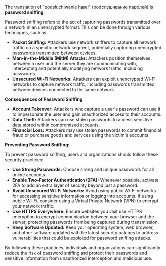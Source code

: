 The translation of "podsłuchiwanie haseł" (podслушивание паролей) is **password sniffing**.

Password sniffing refers to the act of capturing passwords transmitted over a network in an unencrypted format. This can be done through various techniques, such as:

* **Packet Sniffing:** Attackers use network sniffers to capture all network traffic on a specific network segment, potentially capturing unencrypted passwords transmitted between devices.
* **Man-in-the-Middle (MitM) Attacks:** Attackers position themselves between a user and the server they are communicating with, intercepting and potentially modifying network traffic, including passwords.
* **Unsecured Wi-Fi Networks:** Attackers can exploit unencrypted Wi-Fi networks to capture network traffic, including passwords transmitted between devices connected to the same network.

**Consequences of Password Sniffing:**

* **Account Takeover:** Attackers who capture a user's password can use it to impersonate the user and gain unauthorized access to their accounts.
* **Data Theft:** Attackers can use stolen passwords to access sensitive data stored within compromised accounts.
* **Financial Loss:** Attackers may use stolen passwords to commit financial fraud or purchase goods and services using the victim's accounts.

**Preventing Password Sniffing:**

To prevent password sniffing, users and organizations should follow these security practices:

* **Use Strong Passwords:** Choose strong and unique passwords for all online accounts.
* **Enable Two-Factor Authentication (2FA):** Whenever possible, activate 2FA to add an extra layer of security beyond just a password.
* **Avoid Unsecured Wi-Fi Networks:** Avoid using public Wi-Fi networks for accessing sensitive information or logging into accounts. If using public Wi-Fi, consider using a Virtual Private Network (VPN) to encrypt your network traffic.
* **Use HTTPS Everywhere:** Ensure websites you visit use HTTPS encryption to encrypt communication between your browser and the server, protecting passwords from being captured during transmission.
* **Keep Software Updated:** Keep your operating system, web browser, and other software updated with the latest security patches to address vulnerabilities that could be exploited for password sniffing attacks.

By following these practices, individuals and organizations can significantly reduce the risk of password sniffing and protect their passwords and sensitive information from unauthorized interception and malicious use.
